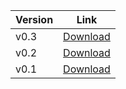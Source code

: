 |Version | Link|
|--------|-----|
|v0.3 | [Download](https://github.com/Blackarchr/Blackarchr/releases/tag/v0.3)
|v0.2 | [Download](https://github.com/Blackarchr/Blackarchr/releases/tag/v0.2)
|v0.1 | [Download](https://github.com/Blackarchr/Blackarchr/releases/tag/v0.1)
